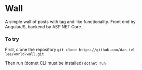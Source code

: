# Wall

A simple wall of posts with tag and like functionality. Front end by AngularJS, backend by ASP.NET Core.

### To try
First, clone the repository
`git clone https://github.com/dan-iel-lee/world-wall.git`

Then run (dotnet CLI must be installed)
`dotnet run`